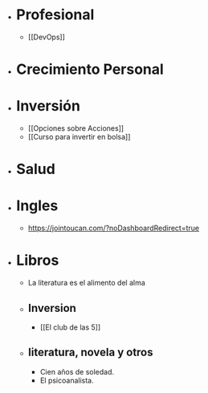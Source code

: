 - # Profesional
	- [[DevOps]]
- # Crecimiento Personal
- # Inversión
	- [[Opciones sobre Acciones]]
	- [[Curso para invertir en bolsa]]
- # Salud
- # Ingles
	- https://jointoucan.com/?noDashboardRedirect=true
- # Libros
	- La literatura es el alimento del alma
	- ## Inversion
		- [[El club de las 5]]
	- ## literatura, novela y otros
		- Cien años de soledad.
		- El psicoanalista.